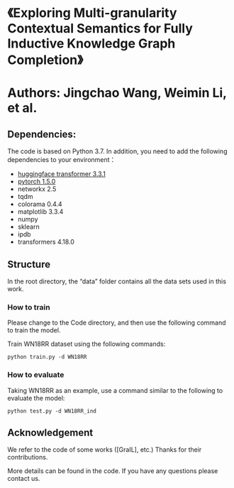# 《Exploring Multi-granularity Contextual Semantics for Fully Inductive Knowledge Graph Completion》
# Authors: Jingchao Wang, Weimin Li, et al.


## Dependencies:
The code is based on Python 3.7. In addition, you need to add the following dependencies to your environment：
- [huggingface transformer 3.3.1](https://github.com/huggingface/transformers)
- [pytorch 1.5.0](https://pytorch.org/)
- networkx 2.5
- tqdm
- colorama 0.4.4
- matplotlib 3.3.4
- numpy
- sklearn
- ipdb
- transformers 4.18.0

## Structure

In the root directory, the “data” folder contains all the data sets used in this work.

### How to train
Please change to the Code directory, and then use the following command to train the model.

Train WN18RR dataset using the following commands:

```shell script
python train.py -d WN18RR 

```

### How to evaluate 

Taking WN18RR as an example, use a command similar to the following to evaluate the model:

```shell script
python test.py -d WN18RR_ind

```



## Acknowledgement
We refer to the code of some works ([GraIL], etc.) Thanks for their contributions.

More details can be found in the code. If you have any questions please contact us.

